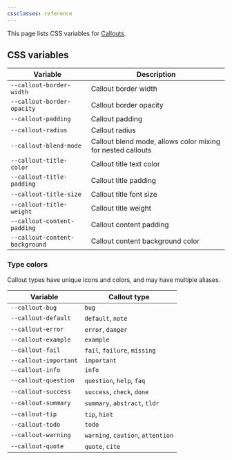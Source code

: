 ```yaml
---
cssclasses: reference
---
```


This page lists CSS variables for [Callouts](https://help.obsidian.md/Editing+and+formatting/Callouts).

## CSS variables

| Variable                       | Description                                                 |
| ------------------------------ | ----------------------------------------------------------- |
| `--callout-border-width`       | Callout border width                                        |
| `--callout-border-opacity`     | Callout border opacity                                      |
| `--callout-padding`            | Callout padding                                             |
| `--callout-radius`             | Callout radius                                              |
| `--callout-blend-mode`         | Callout blend mode, allows color mixing for nested callouts |
| `--callout-title-color`        | Callout title text color                                    |
| `--callout-title-padding`      | Callout title padding                                       |
| `--callout-title-size`         | Callout title font size                                     |
| `--callout-title-weight`       | Callout title weight                                        |
| `--callout-content-padding`    | Callout content padding                                     |
| `--callout-content-background` | Callout content background color                            |

### Type colors

Callout types have unique icons and colors, and may have multiple aliases.

| Variable              | Callout type                      |
| --------------------- | --------------------------------- |
| `--callout-bug`       | `bug`                             |
| `--callout-default`   | `default`, `note`                 |
| `--callout-error`     | `error`, `danger`                 |
| `--callout-example`   | `example`                         |
| `--callout-fail`      | `fail`, `failure`, `missing`      |
| `--callout-important` | `important`                       |
| `--callout-info`      | `info`                            |
| `--callout-question`  | `question`, `help`, `faq`         |
| `--callout-success`   | `success`, `check`, `done`        |
| `--callout-summary`   | `summary`, `abstract`, `tldr`     |
| `--callout-tip`       | `tip`, `hint`                     |
| `--callout-todo`      | `todo`                            |
| `--callout-warning`   | `warning`, `caution`, `attention` |
| `--callout-quote`     | `quote`, `cite`                   |
